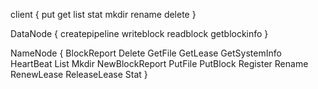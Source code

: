 client {
    put
    get
    list
    stat
    mkdir
    rename
    delete
}

DataNode {
    createpipeline
    writeblock
    readblock
    getblockinfo
}

NameNode {
    BlockReport
    Delete
    GetFile
    GetLease
    GetSystemInfo
    HeartBeat
    List
    Mkdir
    NewBlockReport
    PutFile
    PutBlock
    Register
    Rename
    RenewLease
    ReleaseLease
    Stat
}